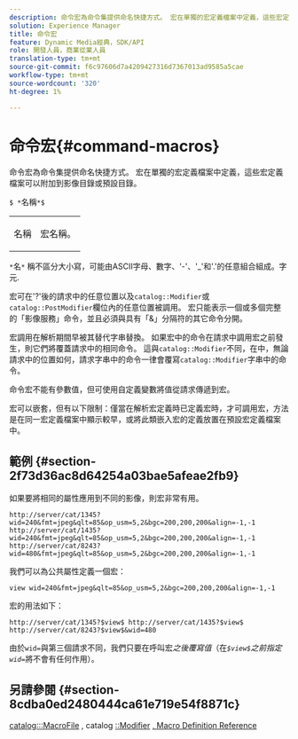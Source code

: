 ```yaml
---
description: 命令宏為命令集提供命名快捷方式。 宏在單獨的宏定義檔案中定義，這些宏定義檔案可以附加到影像目錄或預設目錄。
solution: Experience Manager
title: 命令宏
feature: Dynamic Media經典，SDK/API
role: 開發人員，商業從業人員
translation-type: tm+mt
source-git-commit: f6c97606d7a4209427316d7367013ad9585a5cae
workflow-type: tm+mt
source-wordcount: '320'
ht-degree: 1%

---
```



# 命令宏{#command-macros}

命令宏為命令集提供命名快捷方式。 宏在單獨的宏定義檔案中定義，這些宏定義檔案可以附加到影像目錄或預設目錄。

`$ *`名稱`*$`

<table id="simpletable_A03541622C354F60B5F304B999C4EF8E"> 
 <tr class="strow"> 
  <td class="stentry"> <p><span class="codeph"> <span class="varname"> 名稱</span></span> </p> </td> 
  <td class="stentry"> <p>宏名稱。 </p></td> 
 </tr> 
</table>

`*`名`*` 稱不區分大小寫，可能由ASCII字母、數字、&#39;-&#39;、&#39;_&#39;和&#39;.&#39;的任意組合組成。字元.

宏可在&#39;?&#39;後的請求中的任意位置以及`catalog::Modifier`或`catalog::PostModifier`欄位內的任意位置被調用。 宏只能表示一個或多個完整的「影像服務」命令，並且必須與具有「&amp;」分隔符的其它命令分開。

宏調用在解析期間早被其替代字串替換。 如果宏中的命令在請求中調用宏之前發生，則它們將覆蓋請求中的相同命令。 這與`catalog::Modifier`不同，在中，無論請求中的位置如何，請求字串中的命令一律會覆寫`catalog::Modifier`字串中的命令。

命令宏不能有參數值，但可使用自定義變數將值從請求傳遞到宏。

宏可以嵌套，但有以下限制：僅當在解析宏定義時已定義宏時，才可調用宏，方法是在同一宏定義檔案中顯示較早，或將此類嵌入宏的定義放置在預設宏定義檔案中。

## 範例 {#section-2f73d36ac8d64254a03bae5afeae2fb9}

如果要將相同的屬性應用到不同的影像，則宏非常有用。

`http://server/cat/1345?wid=240&fmt=jpeg&qlt=85&op_usm=5,2&bgc=200,200,200&align=-1,-1 http://server/cat/1435?wid=240&fmt=jpeg&qlt=85&op_usm=5,2&bgc=200,200,200&align=-1,-1 http://server/cat/8243?wid=480&fmt=jpeg&qlt=85&op_usm=5,2&bgc=200,200,200&align=-1,-1`

我們可以為公共屬性定義一個宏：

`view wid=240&fmt=jpeg&qlt=85&op_usm=5,2&bgc=200,200,200&align=-1,-1`

宏的用法如下：

`http://server/cat/1345?$view$ http://server/cat/1435?$view$ http://server/cat/8243?$view$&wid=480`

由於`wid=`與第三個請求不同，我們只要在呼叫宏&#x200B;*之後覆寫值*（在&#x200B;*`$view$`之前指定`wid=`*&#x200B;將不會有任何作用）。

## 另請參閱 {#section-8cdba0ed2480444ca61e719e54f8871c}

[catalog:::MacroFile](../../../../../is-api/image-catalog/image-serving-api-ref/c-image-catalog-reference/c-attributes-reference/r-macrofile.md#reference-f91d717b3847458ca0f1fe95387554a2) , catalog [::Modifier](/help/aem-is-ir-api/is-api/image-catalog/image-serving-api-ref/c-image-catalog-reference/c-image-svg-data-reference/c-image-data-reference/r-modifier-cat.md) [, Macro Definition Reference](../../../../../is-api/image-catalog/image-serving-api-ref/c-image-catalog-reference/c-macro-definition-reference/c-macro-definition-reference.md#concept-5ec73f7636c1496fba1e94094e694e79)
